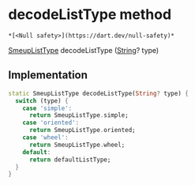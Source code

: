 


# decodeListType method




    *[<Null safety>](https://dart.dev/null-safety)*




[SmeupListType](../../smeup_models_widgets_smeup_list_box_model/SmeupListType.md) decodeListType
([String](https://api.flutter.dev/flutter/dart-core/String-class.html)? type)








## Implementation

```dart
static SmeupListType decodeListType(String? type) {
  switch (type) {
    case 'simple':
      return SmeupListType.simple;
    case 'oriented':
      return SmeupListType.oriented;
    case 'wheel':
      return SmeupListType.wheel;
    default:
      return defaultListType;
  }
}
```







